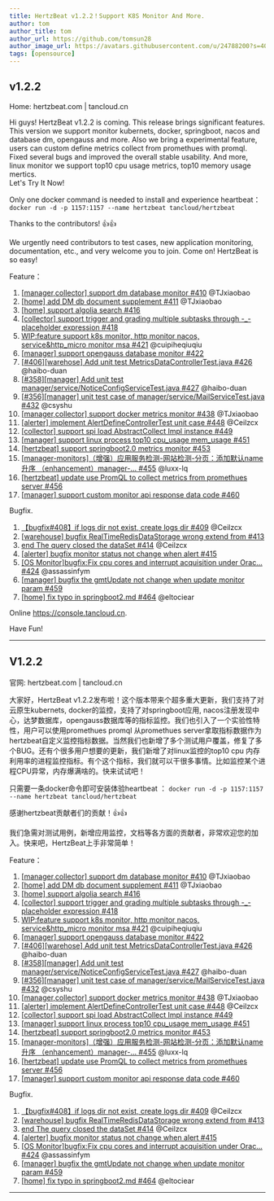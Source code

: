 ```yaml
---
title: HertzBeat v1.2.2！Support K8S Monitor And More.     
author: tom  
author_title: tom   
author_url: https://github.com/tomsun28  
author_image_url: https://avatars.githubusercontent.com/u/24788200?s=400&v=4  
tags: [opensource]
---
```


## v1.2.2
Home: hertzbeat.com | tancloud.cn

Hi guys! HertzBeat v1.2.2 is coming. This release brings significant features. This version we support monitor kubernets, docker, springboot, nacos and database dm, opengauss and more. Also we bring a experimental feature, users can custom define metrics collect from promethues with promql. Fixed several bugs and improved the overall stable usability. And more, linux monitor we support top10 cpu usage metrics, top10 memory usage mertics.   
Let's Try It Now!

Only one docker command is needed to install and experience heartbeat：
`docker run -d -p 1157:1157 --name hertzbeat tancloud/hertzbeat`

Thanks to the contributors! 👍👍

We urgently need contributors to test cases, new application monitoring, documentation, etc., and very welcome you to join. Come on! HertzBeat is so easy!

Feature：

1. [[manager,collector] support dm database monitor #410](https://github.com/dromara/hertzbeat/pull/410) @TJxiaobao
2. [[home] add DM db document supplement #411](https://github.com/dromara/hertzbeat/pull/411) @TJxiaobao
3. [[home] support algolia search #416](https://github.com/dromara/hertzbeat/pull/416)
4. [[collector] support trigger and grading multiple subtasks through -_- placeholder expression #418](https://github.com/dromara/hertzbeat/pull/418)
5.  [WIP:feature support k8s monitor, http monitor nacos, service&http_micro monitor msa #421](https://github.com/dromara/hertzbeat/pull/421) @cuipiheqiuqiu
6.  [[manager] support opengauss database monitor #422](https://github.com/dromara/hertzbeat/pull/422)
6. [[#406][warehose] Add unit test MetricsDataControllerTest.java #426](https://github.com/dromara/hertzbeat/pull/426) @haibo-duan
8. [[#358][manager] Add unit test manager/service/NoticeConfigServiceTest.java #427](https://github.com/dromara/hertzbeat/pull/427) @haibo-duan
9. [[#356][manager] unit test case of manager/service/MailServiceTest.java #432](https://github.com/dromara/hertzbeat/pull/432) @csyshu
10. [[manager,collector] support docker metrics monitor #438](https://github.com/dromara/hertzbeat/pull/438) @TJxiaobao
11. [[alerter] implement AlertDefineControllerTest unit case #448](https://github.com/dromara/hertzbeat/pull/448) @Ceilzcx
12. [[collector] support spi load AbstractCollect Impl instance #449](https://github.com/dromara/hertzbeat/pull/449)
13. [[manager] support linux process top10 cpu_usage mem_usage #451](https://github.com/dromara/hertzbeat/pull/451)
14. [[hertzbeat] support springboot2.0 metrics monitor #453](https://github.com/dromara/hertzbeat/pull/453)
15. [[manager-monitors]（增强）应用服务检测-网站检测-分页：添加默认name升序 （enhancement）manager-… #455](https://github.com/dromara/hertzbeat/pull/455) @luxx-lq
16. [[hertzbeat] update use PromQL to collect metrics from promethues server #456](https://github.com/dromara/hertzbeat/pull/456)
17. [[manager] support custom monitor api response data code #460](https://github.com/dromara/hertzbeat/pull/460)


Bugfix.

1. [【bugfix#408】if logs dir not exist, create logs dir #409](https://github.com/dromara/hertzbeat/pull/409) @Ceilzcx
2. [[warehouse] bugfix RealTimeRedisDataStorage wrong extend from #413](https://github.com/dromara/hertzbeat/pull/413)
3. [end The query closed the dataSet #414](https://github.com/dromara/hertzbeat/pull/414) @Ceilzcx
4. [[alerter] bugfix monitor status not change when alert #415](https://github.com/dromara/hertzbeat/pull/415)
5. [[OS Monitor]bugfix:Fix cpu cores and interrupt acquisition under Orac… #424](https://github.com/dromara/hertzbeat/pull/424) @assassinfym
6. [[manager] bugfix the gmtUpdate not change when update monitor param #459](https://github.com/dromara/hertzbeat/pull/459)
7. [[home] fix typo in springboot2.md #464](https://github.com/dromara/hertzbeat/pull/464) @eltociear

Online https://console.tancloud.cn.

Have Fun!

----     

## V1.2.2
官网: hertzbeat.com | tancloud.cn

大家好，HertzBeat v1.2.2发布啦！这个版本带来个超多重大更新，我们支持了对云原生kubernets, docker的监控，支持了对springboot应用, nacos注册发现中心，达梦数据库，opengauss数据库等的指标监控。我们也引入了一个实验性特性，用户可以使用promethues promql 从promethues server拿取指标数据作为hertzbeat自定义监控指标数据。当然我们也新增了多个测试用户覆盖，修复了多个BUG。还有个很多用户想要的更新，我们新增了对linux监控的top10 cpu 内存利用率的进程监控指标。有个这个指标，我们就可以干很多事情。比如监控某个进程CPU异常，内存爆满啥的。快来试试吧！

只需要一条docker命令即可安装体验heartbeat ：
`docker run -d -p 1157:1157 --name hertzbeat tancloud/hertzbeat`

感谢hertzbeat贡献者们的贡献！👍👍

我们急需对测试用例，新增应用监控，文档等各方面的贡献者，非常欢迎您的加入。快来吧，HertzBeat上手非常简单！

Feature：

1. [[manager,collector] support dm database monitor #410](https://github.com/dromara/hertzbeat/pull/410) @TJxiaobao
2. [[home] add DM db document supplement #411](https://github.com/dromara/hertzbeat/pull/411) @TJxiaobao
3. [[home] support algolia search #416](https://github.com/dromara/hertzbeat/pull/416)
4. [[collector] support trigger and grading multiple subtasks through -_- placeholder expression #418](https://github.com/dromara/hertzbeat/pull/418)
5.  [WIP:feature support k8s monitor, http monitor nacos, service&http_micro monitor msa #421](https://github.com/dromara/hertzbeat/pull/421) @cuipiheqiuqiu
6.  [[manager] support opengauss database monitor #422](https://github.com/dromara/hertzbeat/pull/422)
6. [[#406][warehose] Add unit test MetricsDataControllerTest.java #426](https://github.com/dromara/hertzbeat/pull/426) @haibo-duan
8. [[#358][manager] Add unit test manager/service/NoticeConfigServiceTest.java #427](https://github.com/dromara/hertzbeat/pull/427) @haibo-duan
9. [[#356][manager] unit test case of manager/service/MailServiceTest.java #432](https://github.com/dromara/hertzbeat/pull/432) @csyshu
10. [[manager,collector] support docker metrics monitor #438](https://github.com/dromara/hertzbeat/pull/438) @TJxiaobao
11. [[alerter] implement AlertDefineControllerTest unit case #448](https://github.com/dromara/hertzbeat/pull/448) @Ceilzcx
12. [[collector] support spi load AbstractCollect Impl instance #449](https://github.com/dromara/hertzbeat/pull/449)
13. [[manager] support linux process top10 cpu_usage mem_usage #451](https://github.com/dromara/hertzbeat/pull/451)
14. [[hertzbeat] support springboot2.0 metrics monitor #453](https://github.com/dromara/hertzbeat/pull/453)
15. [[manager-monitors]（增强）应用服务检测-网站检测-分页：添加默认name升序 （enhancement）manager-… #455](https://github.com/dromara/hertzbeat/pull/455) @luxx-lq
16. [[hertzbeat] update use PromQL to collect metrics from promethues server #456](https://github.com/dromara/hertzbeat/pull/456)
17. [[manager] support custom monitor api response data code #460](https://github.com/dromara/hertzbeat/pull/460)


Bugfix.

1. [【bugfix#408】if logs dir not exist, create logs dir #409](https://github.com/dromara/hertzbeat/pull/409) @Ceilzcx
2. [[warehouse] bugfix RealTimeRedisDataStorage wrong extend from #413](https://github.com/dromara/hertzbeat/pull/413)
3. [end The query closed the dataSet #414](https://github.com/dromara/hertzbeat/pull/414) @Ceilzcx
4. [[alerter] bugfix monitor status not change when alert #415](https://github.com/dromara/hertzbeat/pull/415)
5. [[OS Monitor]bugfix:Fix cpu cores and interrupt acquisition under Orac… #424](https://github.com/dromara/hertzbeat/pull/424) @assassinfym
6. [[manager] bugfix the gmtUpdate not change when update monitor param #459](https://github.com/dromara/hertzbeat/pull/459)
7. [[home] fix typo in springboot2.md #464](https://github.com/dromara/hertzbeat/pull/464) @eltociear

----     
